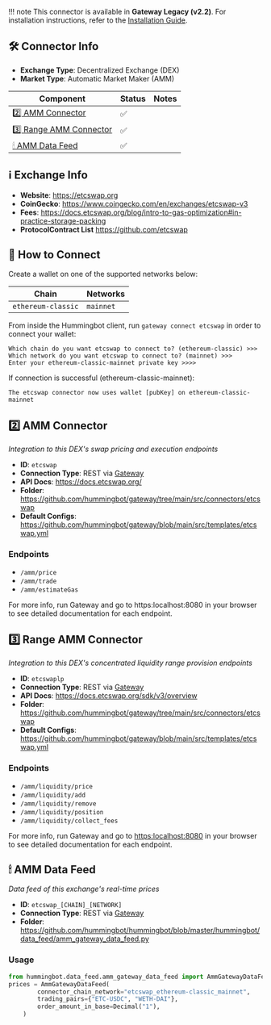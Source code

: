 
!!! note
    This connector is available in **Gateway Legacy (v2.2)**. For installation instructions, refer to the [Installation Guide](../../gateway/legacy/installation.md).

## 🛠 Connector Info

- **Exchange Type**: Decentralized Exchange (DEX)
- **Market Type**: Automatic Market Maker (AMM)

| Component | Status | Notes | 
| --------- | ------ | ----- |
| [2️⃣ AMM Connector](#2-amm-connector) | ✅ |
| [3️⃣ Range AMM Connector](#3-range-amm-connector) | ✅ |
| [🕯 AMM Data Feed](#amm-data-feed) | ✅ |

## ℹ️ Exchange Info

- **Website**: <https://etcswap.org>
- **CoinGecko**: <https://www.coingecko.com/en/exchanges/etcswap-v3>
- **Fees**: <https://docs.etcswap.org/blog/intro-to-gas-optimization#in-practice-storage-packing>
- **ProtocolContract List** <https://github.com/etcswap>

## 🔑 How to Connect

Create a wallet on one of the supported networks below:

| Chain | Networks | 
| ----- | -------- |
| `ethereum-classic` | `mainnet`

From inside the Hummingbot client, run `gateway connect etcswap` in order to connect your wallet:

```
Which chain do you want etcswap to connect to? (ethereum-classic) >>> 
Which network do you want etcswap to connect to? (mainnet) >>>
Enter your ethereum-classic-mainnet private key >>>>
```

If connection is successful (ethereum-classic-mainnet):
```
The etcswap connector now uses wallet [pubKey] on ethereum-classic-mainnet
```

## 2️⃣ AMM Connector
*Integration to this DEX's swap pricing and execution endpoints*

- **ID**: `etcswap`
- **Connection Type**: REST via [Gateway](/gateway)
- **API Docs**: <https://docs.etcswap.org/>
- **Folder**: <https://github.com/hummingbot/gateway/tree/main/src/connectors/etcswap>
- **Default Configs**: <https://github.com/hummingbot/gateway/blob/main/src/templates/etcswap.yml>

### Endpoints

- `/amm/price`
- `/amm/trade`
- `/amm/estimateGas`

For more info, run Gateway and go to https:localhost:8080 in your browser to see detailed documentation for each endpoint.

## 3️⃣ Range AMM Connector
*Integration to this DEX's concentrated liquidity range provision endpoints*

- **ID**: `etcswaplp`
- **Connection Type**: REST via [Gateway](/gateway)
- **API Docs**: <https://docs.etcswap.org/sdk/v3/overview>
- **Folder**: <https://github.com/hummingbot/gateway/tree/main/src/connectors/etcswap>
- **Default Configs**: <https://github.com/hummingbot/gateway/blob/main/src/templates/etcswap.yml>

### Endpoints

- `/amm/liquidity/price`
- `/amm/liquidity/add`
- `/amm/liquidity/remove`
- `/amm/liquidity/position`
- `/amm/liquidity/collect_fees`

For more info, run Gateway and go to <https:localhost:8080> in your browser to see detailed documentation for each endpoint.

## 🕯 AMM Data Feed
*Data feed of this exchange's real-time prices*

- **ID**: `etcswap_[CHAIN]_[NETWORK]`
- **Connection Type**: REST via [Gateway](/gateway)
- **Folder**: <https://github.com/hummingbot/hummingbot/blob/master/hummingbot/data_feed/amm_gateway_data_feed.py>

### Usage

```python
from hummingbot.data_feed.amm_gateway_data_feed import AmmGatewayDataFeed
prices = AmmGatewayDataFeed(
        connector_chain_network="etcswap_ethereum-classic_mainnet",
        trading_pairs={"ETC-USDC", "WETH-DAI"},
        order_amount_in_base=Decimal("1"),
    )
```